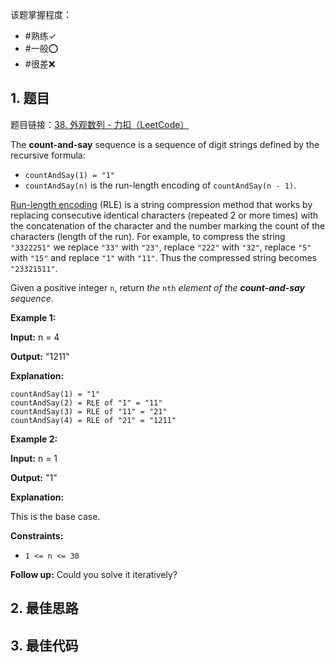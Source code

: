 
该题掌握程度：
- #熟练✓
- #一般⭕️
- #很差❌

## 1. 题目
题目链接：[38. 外观数列 - 力扣（LeetCode）](https://leetcode.cn/problems/count-and-say/)

The **count-and-say** sequence is a sequence of digit strings defined by the recursive formula:

- `countAndSay(1) = "1"`
- `countAndSay(n)` is the run-length encoding of `countAndSay(n - 1)`.

[Run-length encoding](http://en.wikipedia.org/wiki/Run-length_encoding) (RLE) is a string compression method that works by replacing consecutive identical characters (repeated 2 or more times) with the concatenation of the character and the number marking the count of the characters (length of the run). For example, to compress the string `"3322251"` we replace `"33"` with `"23"`, replace `"222"` with `"32"`, replace `"5"` with `"15"` and replace `"1"` with `"11"`. Thus the compressed string becomes `"23321511"`.

Given a positive integer `n`, return *the* `nth` *element of the **count-and-say** sequence*.

 

**Example 1:**

**Input:** n = 4

**Output:** "1211"

**Explanation:**

```
countAndSay(1) = "1"
countAndSay(2) = RLE of "1" = "11"
countAndSay(3) = RLE of "11" = "21"
countAndSay(4) = RLE of "21" = "1211"
```

**Example 2:**

**Input:** n = 1

**Output:** "1"

**Explanation:**

This is the base case.

 

**Constraints:**

- `1 <= n <= 30`

 

**Follow up:** Could you solve it iteratively?

## 2. 最佳思路


## 3. 最佳代码

```java

```

